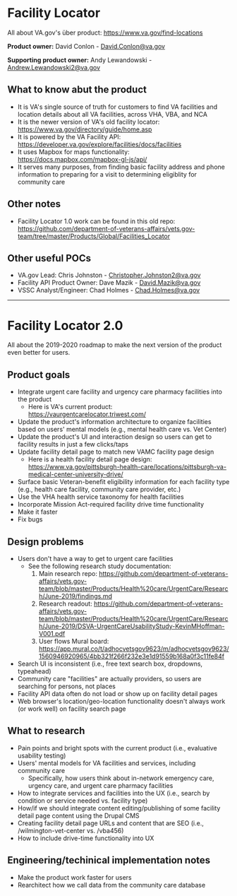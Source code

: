 # Facility Locator

All about VA.gov's über product: <https://www.va.gov/find-locations>

**Product owner:** David Conlon - <David.Conlon@va.gov>

**Supporting product owner:** Andy Lewandowski - <Andrew.Lewandowski2@va.gov>

## What to know abut the product

- It is VA's single source of truth for customers to find VA facilities and location details about all VA facilities, across VHA, VBA, and NCA
- It is the newer version of VA's old facility locator: <https://www.va.gov/directory/guide/home.asp>
- It is powered by the VA Facility API: <https://developer.va.gov/explore/facilities/docs/facilities>
- It uses Mapbox for maps functionality: <https://docs.mapbox.com/mapbox-gl-js/api/>
- It serves many purposes, from finding basic facility address and phone information to preparing for a visit to determining eligiblity for community care

## Other notes

- Facility Locator 1.0 work can be found in this old repo: <https://github.com/department-of-veterans-affairs/vets.gov-team/tree/master/Products/Global/Facilities_Locator>

## Other useful POCs

- VA.gov Lead: Chris Johnston - <Christopher.Johnston2@va.gov>
- Facility API Product Owner: Dave Mazik - <David.Mazik@va.gov>
- VSSC Analyst/Engineer: Chad Holmes - <Chad.Holmes@va.gov>

-----
# Facility Locator 2.0

All about the 2019-2020 roadmap to make the next version of the product even better for users.

## Product goals
- Integrate urgent care facility and urgency care pharmacy facilities into the product
  - Here is VA's current product: <https://vaurgentcarelocator.triwest.com/>
- Update the product's information architecture to organize facilities based on users' mental models (e.g., mental health care vs. Vet Center)
- Update the product's UI and interaction design so users can get to facility results in just a few clicks/taps
- Update facility detail page to match new VAMC facility page design
  - Here is a health facility detail page design: <https://www.va.gov/pittsburgh-health-care/locations/pittsburgh-va-medical-center-university-drive/>
- Surface basic Veteran-benefit eligibility information for each facility type (e.g., health care facility, community care provider, etc.)
- Use the VHA health service taxonomy for health facilities
- Incorporate Mission Act-required facility drive time functionality
- Make it faster
- Fix bugs

## Design problems
- Users don't have a way to get to urgent care facilities
  - See the following research study documentation:
    1. Main research repo: <https://github.com/department-of-veterans-affairs/vets.gov-team/blob/master/Products/Health%20care/UrgentCare/Research/June-2019/findings.md>
    2. Research readout: <https://github.com/department-of-veterans-affairs/vets.gov-team/blob/master/Products/Health%20care/UrgentCare/Research/June-2019/DSVA-UrgentCareUsabilityStudy-KevinMHoffman-V001.pdf>
    3. User flows Mural board: <https://app.mural.co/t/adhocvetsgov9623/m/adhocvetsgov9623/1560946920965/4bb321f266f232e3e1d91559b168a0f3c11fe84f>
- Search UI is inconsistent (i.e., free text search box, dropdowns, typeahead)
- Community care "facilities" are actually providers, so users are searching for persons, not places
- Facility API data often do not load or show up on facility detail pages
- Web browser's location/geo-location functionality doesn't always work (or work well) on facility search page

## What to research
- Pain points and bright spots with the current product (i.e., evaluative usability testing)
- Users' mental models for VA facilities and services, including community care
  - Specifically, how users think about in-network emergency care, urgency care, and urgent care pharmacy facilities
- How to integrate services and facilities into the UX (i.e., search by condition or service needed vs. facility type)
- How/if we should integrate content editing/publishing of some facility detail page content using the Drupal CMS
- Creating facility detail page URLs and content that are SEO (i.e., /wilmington-vet-center vs. /vba456)
- How to include drive-time functionality into UX

## Engineering/techinical implementation notes
- Make the product work faster for users
- Rearchitect how we call data from the community care database
